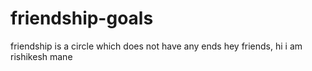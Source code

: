 # friendship-goals
friendship is a circle which does not have any ends
hey friends,
hi i am rishikesh mane
